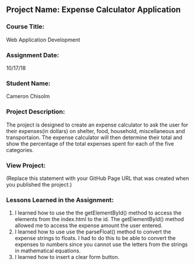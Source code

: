## Project Name:  Expense Calculator Application

### Course Title:
Web Application Development

### Assignment Date:  
10/17/18

### Student Name:  
Cameron Chisolm

### Project Description:
The project is designed to create an expense calculator to ask the user for their expenses(in dollars)  on shelter, food, household, miscellaneous and transportaion. The expense calculator will then determine their total and show the percentage of the total expenses spent for each of the five categories. 

### View Project:
(Replace this statement with your GitHub Page URL that was created when you 
 published the project.)

### Lessons Learned in the Assignment:
1. I learned how to use the the getElementById() method to access the elements from the index.html to the id. The getElementById() method allowed me to      access the expense amount the user entered.
2. I learned how to use use the parseFloat() method to convert the expense strings to floats. I had to do this to be able to convert the expenses to         numbers since you cannot use the letters from the strings in mathematical equations.  
3. I learned how to insert a clear form button. 



